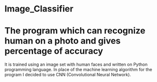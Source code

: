 # Image_Classifier
# The program which can recognize human on a photo and gives percentage of accuracy
It is trained using an image set with human faces and written on Python programming language. In place of the machine learning algorithm for the program I decided to use CNN (Convolutional Neural Network).
